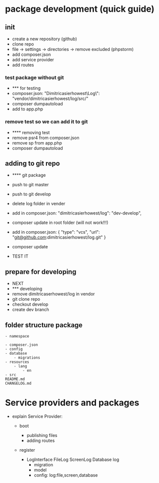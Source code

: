 # package development (quick guide)


## init
- create a new repository (github)
- clone repo
- file -> settings -> directories -> remove excluded (phpstorm)
- add composer.json 
- add service provider
- add routes

### test package without git
- *** for testing
- composer.json:
	"Dimitricasierhowest\\Log\\": "vendor/dimitricasierhowest/log/src/"
- composer dumpautoload
- add to app.php

### remove test so we can add it to git
- **** removing test
- remove psr4 from composer.json
- remove sp from app.php
- composer dumpautoload


## adding to git repo
- **** git package
- push to git master
- push to git develop
- delete log folder in vender
- add in composer.json:
	"dimitricasierhowest/log": "dev-develop",


- composer update in root folder (will not work!!!)

- add in composer.json:
	{
        "type": "vcs",
        "url": "git@github.com:dimitricasierhowest/log.git"
    }

- composer update



- TEST IT

## prepare for developing
- NEXT
- *** developing
- remove dimitricaserhowest/log in vendor
- git clone repo
- checkout develop
- create dev branch


## folder structure package
	- namespace

	- composer.json
	- config
	- database
		- migrations
	- resources
		- lang
			- en
	- src	
	README.md
	CHANGELOG.md


# Service providers and packages
- explain Service Provider:
	
	- boot
		- publishing files
		- adding routes		
	
	- register
		- LogInterface
			FileLog
			ScreenLog
			Database log
			- migration
			- model 
			- config: log:file,screen,database